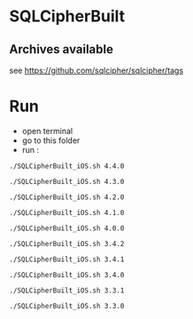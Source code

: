 # SQLCipherBuilt

## Archives available

see https://github.com/sqlcipher/sqlcipher/tags

# Run

- open terminal 
- go to this folder 
- run : 

```
./SQLCipherBuilt_iOS.sh 4.4.0
```

```
./SQLCipherBuilt_iOS.sh 4.3.0
```

```
./SQLCipherBuilt_iOS.sh 4.2.0
```

```
./SQLCipherBuilt_iOS.sh 4.1.0
```

```
./SQLCipherBuilt_iOS.sh 4.0.0
```

```
./SQLCipherBuilt_iOS.sh 3.4.2
```

```
./SQLCipherBuilt_iOS.sh 3.4.1
```

```
./SQLCipherBuilt_iOS.sh 3.4.0
```

```
./SQLCipherBuilt_iOS.sh 3.3.1
```

```
./SQLCipherBuilt_iOS.sh 3.3.0
```